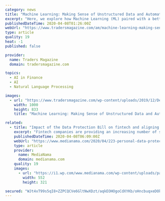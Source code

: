```yaml
---
category: news
title: "Machine Learning: Making Sense of Unstructured Data and Automation in Alt Investments"
excerpt: "Here, we explore how Machine Learning (ML) paired with a better operational workflow ... The issue is even more pronounced in information-intensive industries such as financial services, as valuable employees are also required to spend needless hours every day processing and synthesizing unstructured data. Transformational change, however ..."
publishedDateTime: 2020-04-08T01:26:00Z
webUrl: "https://www.tradersmagazine.com/am/machine-learning-making-sense-of-unstructured-data-and-automation-in-alt-investments/"
type: article
quality: 19
heat: -1
published: false

provider:
  name: Traders Magazine
  domain: tradersmagazine.com

topics:
  - AI in Finance
  - AI
  - Natural Language Processing

images:
  - url: "https://www.tradersmagazine.com/wp-content/uploads/2019/12/Depositphotos_95137986_s-2019.jpg"
    width: 1000
    height: 833
    title: "Machine Learning: Making Sense of Unstructured Data and Automation in Alt Investments"

related:
  - title: "Impact of the Data Protection Bill on fintech and aligning financial laws with it"
    excerpt: "Fintech companies are providing an increasing number of services to customers (neobanks ... The absence of an adequate data protection law has led to the creation of huge databases, which are subjected to analytics using AI/ML, become the object of data trades/sales, enable revenue generation via cross-selling and upselling of financial ..."
    publishedDateTime: 2020-04-08T06:09:00Z
    webUrl: "https://www.medianama.com/2020/04/223-personal-data-protection-bill-fintech/"
    type: article
    provider:
      name: MediaNama
      domain: medianama.com
    quality: 19
    images:
      - url: "https://i1.wp.com/www.medianama.com/wp-content/uploads/payments-shopping-fintech-free.jpg?fit=552%2C321&#038;ssl=1"
        width: 552
        height: 321

secured: "WJt4xT99s5qI8+ZZPCQCVe6GltNwXDzt/aqkEOHOgoCdXYKb/oHncbuqxeDOk33YZQFUm/HahID1VitFpy/1LhD2EtmaWWGef3z2nRqe/o7S/nRIrS5P4hIIhE5wGAg5tfcUSLb+o8fILwxHOhM6b8N5pDd0vhvrmxxfVqGd2DLIvJ11AnkKPMUTZsML5ZtiaWRJmhJr5oIePmbK+n2/xpKPdVRu2JRnOCGAZ7j6pdcUdSmNHinUjROO0FBRelXTuGsScKMH2qV8bVNFL6KLhLHvQhZI+/Ox67D+dRFnbS7Joc+S6TpH3bZbYbuXtsEw;MTRPy5bcReJonD+TyierIQ=="
---
```


